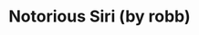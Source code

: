 <!--
id: 13991832610
link: http://tumblr.atmos.org/post/13991832610/notorious-siri-by-robb
slug: notorious-siri-by-robb
date: Fri Dec 09 2011 17:10:18 GMT-0800 (PST)
publish: 2011-12-09
tags: 
title: Notorious Siri (by robb)
-->


Notorious Siri (by robb)
========================



